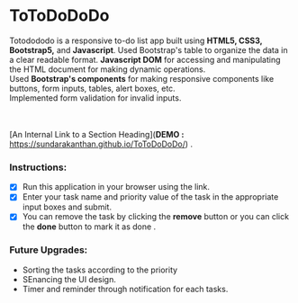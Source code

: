 <h1>ToToDoDoDo</h1>

Totodododo is a responsive to-do list app built using **HTML5, CSS3, Bootstrap5,** and **Javascript**.
Used Bootstrap's table to organize the data in a clear readable format.  **Javascript DOM** for accessing and manipulating the HTML document for making dynamic operations. <br>
Used **Bootstrap's components** for making responsive components like buttons, form inputs, tables, alert boxes, etc.<br>
Implemented form validation for invalid inputs.


<br><br>
[An Internal Link to a Section Heading](**DEMO :** https://sundarakanthan.github.io/ToToDoDoDo/) .



<h3>Instructions:</h3>

- [x] Run this application in your browser using the link.
- [x] Enter your task name and priority value of the task in the appropriate input boxes and submit.
- [x] You can remove the task by clicking the **remove** button or you can click the **done** button to mark it as done .

<h3>Future Upgrades:</h3>

<ul>
  <li>Sorting the tasks according to the priority</li>
  <li>SEnancing the UI design.</li>
  <li>Timer and reminder through notification for each tasks.</li>
</ul>





